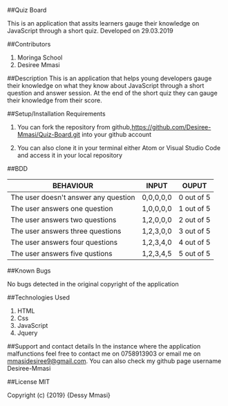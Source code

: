 ##Quiz Board
 
 This is an application that assits learners gauge their knowledge on JavaScript through a short quiz. Developed on 29.03.2019

##Contributors

1. Moringa School
2. Desiree Mmasi

##Description
This is an application that helps young developers gauge their knowledge on what they know about JavaScript through a short question and answer session. At the end of the short quiz they can gauge their knowledge from their score.

##Setup/Installation Requirements
1. You can fork the repository from github,https://github.com/Desiree-Mmasi/Quiz-Board.git into your github account

2. You can also clone it in your terminal either Atom or Visual Studio Code and access it in your local repository

##BDD

| BEHAVIOUR                              | INPUT                   | OUPUT                      |
|----------------------------------------|-------------------------|----------------------------|
| The user doesn't answer any question   | 0,0,0,0,0               | 0 out of 5                 |
| The user answers one question          | 1,0,0,0,0               | 1 out of 5                 |
| The user answers two questions         | 1,2,0,0,0               | 2 out of 5                 |
| The user answers three questions       | 1,2,3,0,0               | 3 out of 5                 |
| The user answers four questions        | 1,2,3,4,0               | 4 out of 5                 |
| The user answers five qustions         | 1,2,3,4,5               | 5 out of 5                 |

##Known Bugs

No bugs detected in the original copyright of the application

##Technologies Used
1. HTML
2. Css
3. JavaScript
4. Jquery

##Support and contact details
In the instance where the application malfunctions feel free to contact me on 0758913903 or email me on mmasidesiree9@gmail.com. You can also check my github page username Desiree-Mmasi

##License
MIT

Copyright (c) {2019} {Dessy Mmasi}